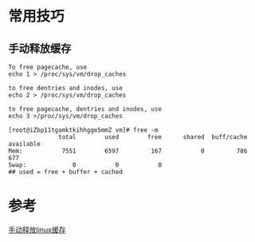 # 常用技巧



## 手动释放缓存

~~~shell
To free pagecache, use
echo 1 > /proc/sys/vm/drop_caches

to free dentries and inodes, use
echo 2 > /proc/sys/vm/drop_caches

to free pagecache, dentries and inodes, use
echo 3 >/proc/sys/vm/drop_caches
~~~

~~~shell
[root@iZbp11tgamktkihhgge5mmZ vm]# free -m
              total        used        free      shared  buff/cache   available
Mem:           7551        6597         167           0         786         677
Swap:             0           0           0
## used = free + buffer + cached
~~~







# 参考

[手动释放linux缓存](https://blog.csdn.net/u013673976/article/details/53378592)

